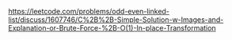 https://leetcode.com/problems/odd-even-linked-list/discuss/1607746/C%2B%2B-Simple-Solution-w-Images-and-Explanation-or-Brute-Force-%2B-O(1)-In-place-Transformation
​